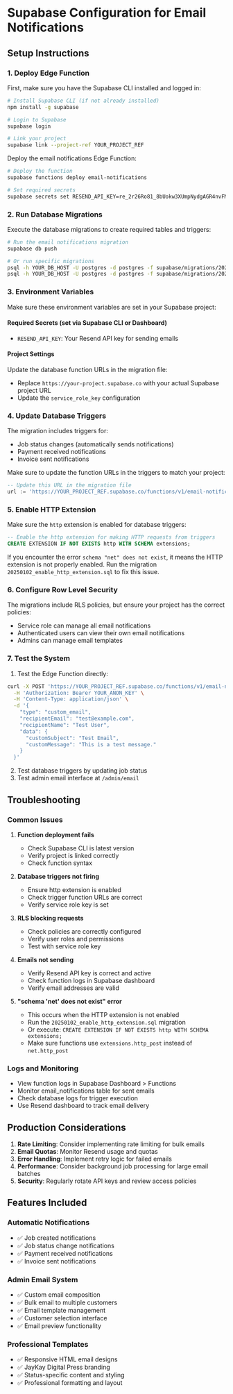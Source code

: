 # Supabase Configuration for Email Notifications

## Setup Instructions

### 1. Deploy Edge Function

First, make sure you have the Supabase CLI installed and logged in:

```bash
# Install Supabase CLI (if not already installed)
npm install -g supabase

# Login to Supabase
supabase login

# Link your project
supabase link --project-ref YOUR_PROJECT_REF
```

Deploy the email notifications Edge Function:

```bash
# Deploy the function
supabase functions deploy email-notifications

# Set required secrets
supabase secrets set RESEND_API_KEY=re_2r26Ro81_8bUokw3XUmpNydgAGR4nvFMJ
```

### 2. Run Database Migrations

Execute the database migrations to create required tables and triggers:

```bash
# Run the email notifications migration
supabase db push

# Or run specific migrations
psql -h YOUR_DB_HOST -U postgres -d postgres -f supabase/migrations/20241231_email_notifications.sql
psql -h YOUR_DB_HOST -U postgres -d postgres -f supabase/migrations/20241231_email_templates.sql
```

### 3. Environment Variables

Make sure these environment variables are set in your Supabase project:

#### Required Secrets (set via Supabase CLI or Dashboard)
- `RESEND_API_KEY`: Your Resend API key for sending emails

#### Project Settings
Update the database function URLs in the migration file:
- Replace `https://your-project.supabase.co` with your actual Supabase project URL
- Update the `service_role_key` configuration

### 4. Update Database Triggers

The migration includes triggers for:
- Job status changes (automatically sends notifications)
- Payment received notifications
- Invoice sent notifications

Make sure to update the function URLs in the triggers to match your project:

```sql
-- Update this URL in the migration file
url := 'https://YOUR_PROJECT_REF.supabase.co/functions/v1/email-notifications'
```

### 5. Enable HTTP Extension

Make sure the `http` extension is enabled for database triggers:

```sql
-- Enable the http extension for making HTTP requests from triggers
CREATE EXTENSION IF NOT EXISTS http WITH SCHEMA extensions;
```

If you encounter the error `schema "net" does not exist`, it means the HTTP extension is not properly enabled. Run the migration `20250102_enable_http_extension.sql` to fix this issue.

### 6. Configure Row Level Security

The migrations include RLS policies, but ensure your project has the correct policies:

- Service role can manage all email notifications
- Authenticated users can view their own email notifications
- Admins can manage email templates

### 7. Test the System

1. Test the Edge Function directly:
```bash
curl -X POST 'https://YOUR_PROJECT_REF.supabase.co/functions/v1/email-notifications' \
  -H 'Authorization: Bearer YOUR_ANON_KEY' \
  -H 'Content-Type: application/json' \
  -d '{
    "type": "custom_email",
    "recipientEmail": "test@example.com",
    "recipientName": "Test User",
    "data": {
      "customSubject": "Test Email",
      "customMessage": "This is a test message."
    }
  }'
```

2. Test database triggers by updating job status
3. Test admin email interface at `/admin/email`

## Troubleshooting

### Common Issues

1. **Function deployment fails**
   - Check Supabase CLI is latest version
   - Verify project is linked correctly
   - Check function syntax

2. **Database triggers not firing**
   - Ensure http extension is enabled
   - Check trigger function URLs are correct
   - Verify service role key is set

3. **RLS blocking requests**
   - Check policies are correctly configured
   - Verify user roles and permissions
   - Test with service role key

4. **Emails not sending**
   - Verify Resend API key is correct and active
   - Check function logs in Supabase dashboard
   - Verify email addresses are valid

5. **"schema 'net' does not exist" error**
   - This occurs when the HTTP extension is not enabled
   - Run the `20250102_enable_http_extension.sql` migration
   - Or execute: `CREATE EXTENSION IF NOT EXISTS http WITH SCHEMA extensions;`
   - Make sure functions use `extensions.http_post` instead of `net.http_post`

### Logs and Monitoring

- View function logs in Supabase Dashboard > Functions
- Monitor email_notifications table for sent emails
- Check database logs for trigger execution
- Use Resend dashboard to track email delivery

## Production Considerations

1. **Rate Limiting**: Consider implementing rate limiting for bulk emails
2. **Email Quotas**: Monitor Resend usage and quotas
3. **Error Handling**: Implement retry logic for failed emails
4. **Performance**: Consider background job processing for large email batches
5. **Security**: Regularly rotate API keys and review access policies

## Features Included

### Automatic Notifications
- ✅ Job created notifications
- ✅ Job status change notifications
- ✅ Payment received notifications
- ✅ Invoice sent notifications

### Admin Email System
- ✅ Custom email composition
- ✅ Bulk email to multiple customers
- ✅ Email template management
- ✅ Customer selection interface
- ✅ Email preview functionality

### Professional Templates
- ✅ Responsive HTML email designs
- ✅ JayKay Digital Press branding
- ✅ Status-specific content and styling
- ✅ Professional formatting and layout